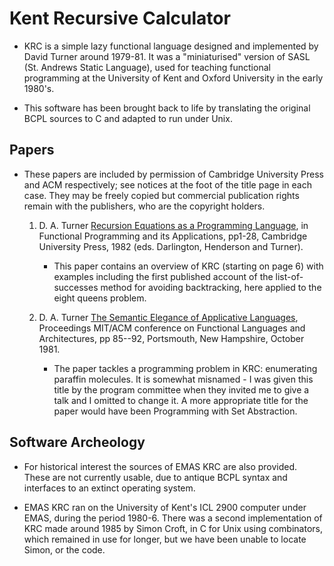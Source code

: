 # Kent Recursive Calculator

* KRC is a simple lazy functional language designed and implemented by David Turner around 1979-81. It was a "miniaturised" version of SASL (St. Andrews Static Language), used for teaching functional programming at the University of Kent and Oxford University in the early 1980's.

* This software has been brought back to life by translating the original BCPL sources to C and adapted to run under Unix.

## Papers

* These papers are included by permission of Cambridge University Press and ACM respectively; see notices at the foot of the title page in each case. They may be freely copied but commercial publication rights remain with the publishers, who are the copyright holders.

  1. D. A. Turner [Recursion Equations as a Programming Language](recursion_equations.pdf), in Functional Programming and its Applications, pp1-28, Cambridge University Press, 1982 (eds. Darlington, Henderson and Turner).
     * This paper contains an overview of KRC (starting on page 6) with examples including the first published account of the list-of-successes method for avoiding backtracking, here applied to the eight queens problem.

  2. D. A. Turner [The Semantic Elegance of Applicative Languages](paraffins-turner.pdf), Proceedings MIT/ACM conference on Functional Languages and Architectures, pp 85--92, Portsmouth, New Hampshire, October 1981.

     * The paper tackles a programming problem in KRC: enumerating paraffin molecules. It is somewhat misnamed - I was given this title by the program committee when they invited me to give a talk and I omitted to change it. A more appropriate title for the paper would have been Programming with Set Abstraction.

## Software Archeology

* For historical interest the sources of EMAS KRC are also provided.  These are not currently usable, due to antique BCPL syntax and interfaces to an extinct operating system.

* EMAS KRC ran on the University of Kent's ICL 2900 computer under EMAS, during the period 1980-6. There was a second implementation of KRC made around 1985 by Simon Croft, in C for Unix using combinators, which remained in use for longer, but we have been unable to locate Simon, or the code.
